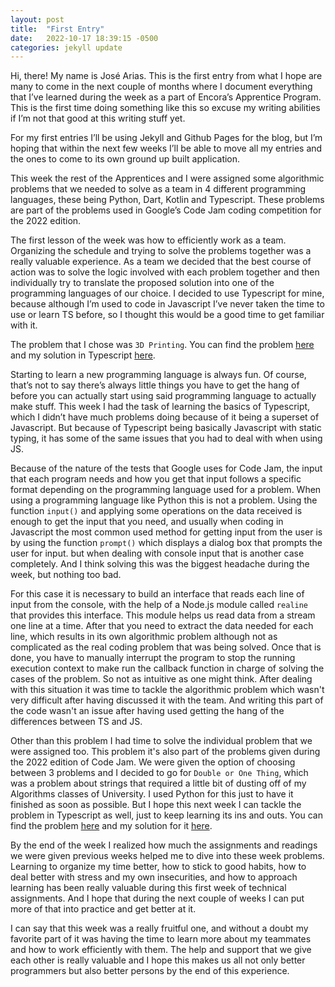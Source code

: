 ```yaml
---
layout: post
title:  "First Entry"
date:   2022-10-17 18:39:15 -0500
categories: jekyll update
---
```

Hi, there! My name is José Arias. This is the first entry from what I hope are many to come in the next couple of months where I document everything that I’ve learned during the week as a part of Encora’s Apprentice Program. This is the first time doing something like this so excuse my writing abilities if I’m not that good at this writing stuff yet.

For my first entries I’ll be using Jekyll and Github Pages for the blog, but I’m hoping that within the next few weeks I’ll be able to move all my entries and the ones to come to its own ground up built application.

This week the rest of the Apprentices and I were assigned some algorithmic problems that we needed to solve as a team in 4 different programming languages, these being Python, Dart, Kotlin and Typescript. These problems are part of the problems used in Google’s Code Jam coding competition for the 2022 edition. 

The first lesson of the week was how to efficiently work as a team. Organizing the schedule and trying to solve the problems together was a really valuable experience. As a team we decided that the best course of action was to solve the logic involved with each problem together and then individually try to translate the proposed solution into one of the programming languages of our choice. I decided to use Typescript for mine, because although I’m used to code in Javascript I’ve never taken the time to use or learn TS before, so I thought this would be a good time to get familiar with it.

The problem that I chose was `3D Printing`. You can find the problem [here][code-jam] and my solution in Typescript [here][ts-solution].

Starting to learn a new programming language is always fun. Of course, that’s not to say there’s always little things you have to get the hang of before you can actually start using said programming language to actually make stuff. This week I had the task of learning the basics of Typescript, which I didn’t have much problems doing because of it being a superset of Javascript. But because of Typescript being basically Javascript with static typing, it has some of the same issues that you had to deal with when using JS. 

Because of the nature of the tests that Google uses for Code Jam, the input that each program needs and how you get that input follows a specific format depending on the programming language used for a problem. When using a programming language like Python this is not a problem. Using the function `input()` and applying some operations on the data received is enough to get the input that you need, and usually when coding in Javascript the most common used method for getting input from the user is by using the function `prompt()` which displays a dialog box that prompts the user for input. but when dealing with console input that is another case completely. And I think solving this was the biggest headache during the week, but nothing too bad.

For this case it is necessary to build an interface that reads each line of input from the console, with the help  of a Node.js module called `realine` that provides this interface. This module helps us read data from a stream one line at a time. After that you need to extract the data needed for each line, which results in its own algorithmic problem although not as complicated as the real coding problem that was being solved. Once that is done, you have to manually interrupt the program to stop the running execution context to make run the callback function in charge of solving the cases of the problem. So not as intuitive as one might think. After dealing with this situation it was time to tackle the algorithmic problem which wasn't very difficult after having discussed it with the team. And writing this part of the code wasn't an issue after having used getting the hang of the differences between TS and JS.

Other than this problem I had time to solve the individual problem that we were assigned too. This problem it's also part of the problems given during the 2022 edition of Code Jam. We were given the option of choosing between 3 problems and I decided to go for `Double or One Thing`, which was a problem about strings that required a little bit of dusting off of my Algorithms classes of University. I used Python for this just to have it finished as soon as possible. But I hope this next week I can tackle the problem in Typescript as well, just to keep learning its ins and outs. You can find the problem [here][code-jam2] and my solution for it [here][py-solution].

By the end of the week I realized how much the assignments and readings we were given previous weeks helped me to dive into these week problems. Learning to organize my time better, how to stick to good habits, how to deal better with stress and my own insecurities, and how to approach learning has been really valuable during this first week of technical assignments. And I hope that during the next couple of weeks I can put more of that into practice and get better at it.

I can say that this week was a really fruitful one, and without a doubt my favorite part of it was having the time to learn more about my teammates and how to work efficiently with them. The help and support that we give each other is really valuable and I hope this makes us all not only better programmers but also better persons by the end of this experience.


[code-jam]: https://codingcompetitions.withgoogle.com/codejam/round/0000000000876ff1/0000000000a4672b

[ts-solution]: https://github.com/joseearias/codejam2022/blob/main/qualification/punchedcards.ts

[code-jam2]: https://codingcompetitions.withgoogle.com/codejam/round/0000000000877ba5/0000000000aa8e9c#problem

[py-solution]: https://github.com/joseearias/codejam2022/blob/main/round1A/doubleoronething.py
